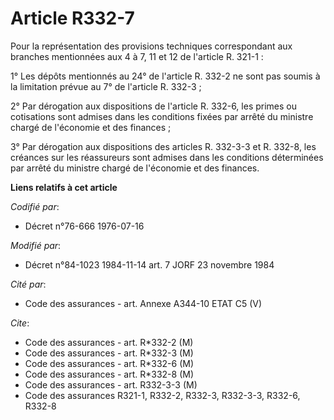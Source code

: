 # Article R332-7

Pour la représentation des provisions techniques correspondant aux branches mentionnées aux 4 à 7, 11 et 12 de l'article R.
321-1 :

1° Les dépôts mentionnés au 24° de l'article R. 332-2 ne sont pas soumis à la limitation prévue au 7° de l'article R. 332-3 ;

2° Par dérogation aux dispositions de l'article R. 332-6, les primes ou cotisations sont admises dans les conditions fixées
par arrêté du ministre chargé de l'économie et des finances ;

3° Par dérogation aux dispositions des articles R. 332-3-3 et R. 332-8, les créances sur les réassureurs sont admises dans
les conditions déterminées par arrêté du ministre chargé de l'économie et des finances.

**Liens relatifs à cet article**

_Codifié par_:

  - Décret n°76-666 1976-07-16

_Modifié par_:

  - Décret n°84-1023 1984-11-14 art. 7 JORF 23 novembre 1984

_Cité par_:

  - Code des assurances - art. Annexe A344-10 ETAT C5 (V)

_Cite_:

  - Code des assurances - art. R*332-2 (M)
  - Code des assurances - art. R*332-3 (M)
  - Code des assurances - art. R*332-6 (M)
  - Code des assurances - art. R*332-8 (M)
  - Code des assurances - art. R332-3-3 (M)
  - Code des assurances R321-1, R332-2, R332-3, R332-3-3, R332-6, R332-8
